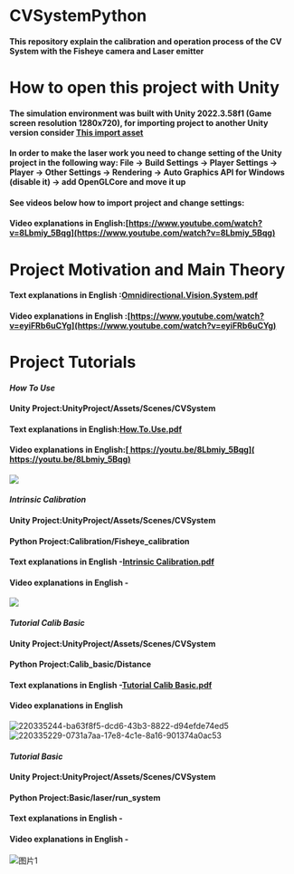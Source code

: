 # CVSystemPython
#### This repository explain the calibration and operation process of the CV System with the Fisheye camera and Laser emitter
# How to open this project with Unity
#### The simulation environment was built with Unity 2022.3.58f1 (Game screen resolution 1280x720), for importing project to another Unity version consider <ins>[This import asset](https://github.com/glowing-zt/CVSystemPython/blob/main/sv_syst_unityasset.unitypackage)<ins>
#### In order to make the laser work you need to change setting of the Unity project in the following way: File -> Build Settings -> Player Settings -> Player -> Other Settings -> Rendering -> Auto Graphics API for Windows (disable it) -> add OpenGLCore and move it up
#### See videos below how to import project and change settings:  
#### Video explanations in English:<ins>[https://www.youtube.com/watch?v=8Lbmiy_5Bqg](https://www.youtube.com/watch?v=8Lbmiy_5Bqg)<ins>
# Project Motivation and Main Theory
#### Text explanations in English :<ins>[Omnidirectional.Vision.System.pdf](https://github.com/user-attachments/files/20646174/Omnidirectional.Vision.System.pdf)<ins>                                                         
#### Video explanations in English :<ins>[https://www.youtube.com/watch?v=eyiFRb6uCYg](https://www.youtube.com/watch?v=eyiFRb6uCYg)<ins>
# Project Tutorials
#### *How To Use*  
#### Unity Project:UnityProject/Assets/Scenes/CVSystem
#### Text explanations in English:<ins>[How.To.Use.pdf](https://github.com/user-attachments/files/20646179/How.To.Use.pdf)<ins>
#### Video explanations in English:<ins>[ https://youtu.be/8Lbmiy_5Bqg]( https://youtu.be/8Lbmiy_5Bqg)<ins>
![ ](https://user-images.githubusercontent.com/34764174/220333826-f79338d8-5386-4b8f-9197-10d2af79f899.png)
#### *Intrinsic Calibration*
#### Unity Project:UnityProject/Assets/Scenes/CVSystem
#### Python Project:Calibration/Fisheye_calibration
#### Text explanations in English -<ins>[Intrinsic Calibration.pdf](https://github.com/user-attachments/files/20646130/Intrinsic.Calibration.pdf)<ins>
#### Video explanations in English -
![](https://user-images.githubusercontent.com/34764174/220334111-aa9a554b-f88e-4c76-a23e-1e94bbefe1f7.png)
#### *Tutorial Calib Basic*
#### Unity Project:UnityProject/Assets/Scenes/CVSystem
#### Python Project:Calib_basic/Distance
#### Text explanations in English -[Tutorial Calib Basic.pdf](https://github.com/user-attachments/files/20650140/Tutorial.Calib.Basic.pdf)
#### Video explanations in English 
![220335244-ba63f8f5-dcd6-43b3-8822-d94efde74ed5](https://github.com/user-attachments/assets/ba2c75e0-41ff-4d7e-9a36-be95abb3e420)
![220335229-0731a7aa-17e8-4c1e-8a16-901374a0ac53](https://github.com/user-attachments/assets/6c224908-4eea-46cc-b41c-9def527e310e)
#### *Tutorial Basic*      
#### Unity Project:UnityProject/Assets/Scenes/CVSystem
#### Python Project:Basic/laser/run_system
#### Text explanations in English -
#### Video explanations in English -
![图片1](https://github.com/user-attachments/assets/b679f919-5282-4c62-83e9-d3538ca35c26)
